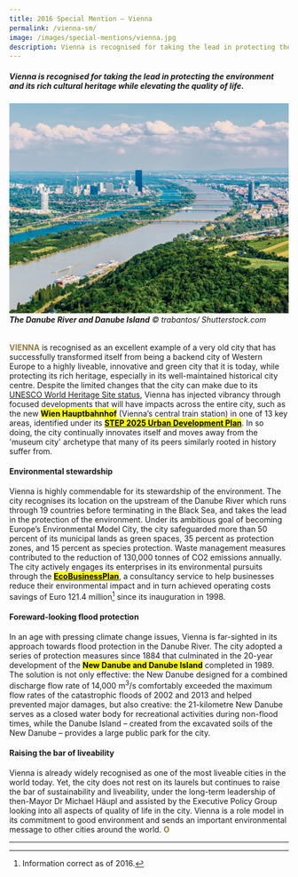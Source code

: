 ```yaml
---
title: 2016 Special Mention — Vienna
permalink: /vienna-sm/
image: /images/special-mentions/vienna.jpg
description: Vienna is recognised for taking the lead in protecting the environment and its rich cultural heritage while elevating the quality of life.[^1]
---
```


##### Vienna is recognised for taking the lead in protecting the environment and its rich cultural heritage while elevating the quality of life.

###### ![The Danube River and Danube Island](/images/special-mentions/vienna.jpg)**The Danube River and Danube Island** © trabantos/ Shutterstock.com

<b><font color="#967942">VIENNA</font></b> is recognised as an excellent example of a very old city that has successfully transformed itself from being a backend city of Western Europe to a highly liveable, innovative and green city that it is today, while protecting its rich heritage, especially in its well-maintained historical city centre. Despite the limited changes that the city can make due to its [UNESCO World Heritage Site status](https://whc.unesco.org/en/list/1033/), Vienna has injected vibrancy through focused developments that will have impacts across the entire city, such as the new **<mark>Wien Hauptbahnhof</mark>** (Vienna’s central train station) in one of 13 key areas, identified under its [**<mark>STEP 2025 Urban Development Plan</mark>**](https://www.wien.gv.at/stadtentwicklung/studien/pdf/b008379b.pdf). In so doing, the city continually innovates itself and moves away from the 'museum city' archetype that many of its peers similarly rooted in history suffer from.

#### **Environmental stewardship**

Vienna is highly commendable for its stewardship of the environment. The city recognises its location on the upstream of the Danube River which runs through 19 countries before terminating in the Black Sea, and takes the lead in the protection of the environment. Under its ambitious goal of becoming Europe’s Environmental Model City, the city safeguarded more than 50 percent of its municipal lands as green spaces, 35 percent as protection zones, and 15 percent as species protection. Waste management measures contributed to the reduction of 130,000 tonnes of CO2 emissions annually. The city actively engages its enterprises in its environmental pursuits through the [**<mark>EcoBusinessPlan</mark>**](https://smartcity.wien.gv.at/en/ecobusiness-vienna/), a consultancy service to help businesses reduce their environmental impact and in turn achieved operating costs savings of Euro 121.4 million[^2] since its inauguration in 1998.

#### **Foreward-looking flood protection**

In an age with pressing climate change issues, Vienna is far-sighted in its approach towards flood protection in the Danube River. The city adopted a series of protection measures since 1884 that culminated in the 20-year development of the **<mark>New Danube and Danube Island</mark>** completed in 1989. The solution is not only effective: the New Danube designed for a combined discharge flow rate of 14,000 m<sup>3</sup>/s comfortably exceeded the maximum flow rates of the catastrophic floods of 2002 and 2013 and helped prevented major damages, but also creative: the 21-kilometre New Danube serves as a closed water body for recreational activities during non-flood times, while the Danube Island – created from the excavated soils of the New Danube – provides a large public park for the city.

#### **Raising the bar of liveability**

Vienna is already widely recognised as one of the most liveable cities in the world today. Yet, the city does not rest on its laurels but continues to raise the bar of sustainability and liveability, under the long-term leadership of then-Mayor Dr Michael Häupl and assisted by the Executive Policy Group looking into all aspects of quality of life in the city. Vienna is a role model in its commitment to good environment and sends an important environmental message to other cities around the world. **<font color="#967942">O</font>**

--- 

[^1]: Vienna has since won the 2020 Prize. Click [here](/vienna) to read the citation. 
[^2]: Information correct as of 2016.
